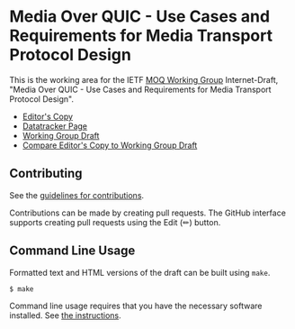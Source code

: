 # Media Over QUIC - Use Cases and Requirements for Media Transport Protocol Design

This is the working area for the IETF [MOQ Working Group](https://datatracker.ietf.org/wg/moq/documents/) Internet-Draft, "Media Over QUIC - Use Cases and Requirements for Media Transport Protocol Design".

* [Editor's Copy](https://moq-wg.github.io/moq-requirements/#go.draft-ietf-moq-requirements.html)
* [Datatracker Page](https://datatracker.ietf.org/doc/draft-ietf-moq-requirements)
* [Working Group Draft](https://datatracker.ietf.org/doc/html/draft-ietf-moq-requirements)
* [Compare Editor's Copy to Working Group Draft](https://moq-wg.github.io/moq-requirements/#go.draft-ietf-moq-requirements.diff)


## Contributing

See the
[guidelines for contributions](https://github.com/moq-wg/moq-requirements/blob/main/CONTRIBUTING.md).

Contributions can be made by creating pull requests.
The GitHub interface supports creating pull requests using the Edit (✏) button.


## Command Line Usage

Formatted text and HTML versions of the draft can be built using `make`.

```sh
$ make
```

Command line usage requires that you have the necessary software installed.  See
[the instructions](https://github.com/martinthomson/i-d-template/blob/main/doc/SETUP.md).


